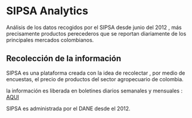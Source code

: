 # SIPSA Analytics

Análisis de los datos recogidos por el SIPSA desde junio del 2012 ,  más precisamente
 productos perecederos que se reportan diariamente de los principales mercados
 colombianos.

## Recolección de la información

SIPSA es una plataforma creada con la idea de recolectar , por medio de
encuestas, el precio de productos del sector agropecuario de colombia.

la información es liberada en boletines diarios semanales y mensuales :  [AQUI](http://www.dane.gov.co/index.php/estadisticas-por-tema/agropecuario/sistema-de-informacion-de-precios-sipsa/componente-precios-mayoristas)

SIPSA es administrada por el DANE desde el 2012.

